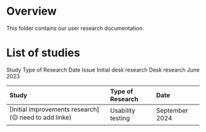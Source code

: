 # Overview
This folder contains our user research documentation.

# List of studies
Study	Type of Research	Date	Issue
Initial desk research	Desk research	June 2023	

|Study|Type of Research|Date|
|:--|:--|:--|
|[Initial improvements research](🟡 need to add linke)|Usability testing|September 2024|
